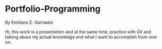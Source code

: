 # Portfolio-Programming

By Emiliano E. Garriador

Hi, this work is a presentation and at the same time, practice with Git and talking about my actual knowledge and what I want to accomplish from now on.

